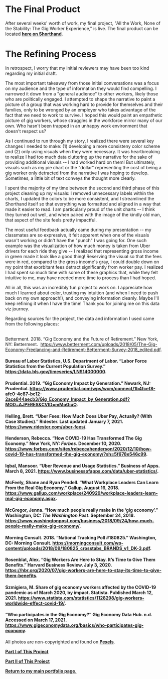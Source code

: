 # The Final Product
<p>After several weeks' worth of work, my final project, "All the Work, None of the Stability: The Gig Worker Experience," is live. The final product can be located <a href="https://carnegiemellon.shorthandstories.com/all-the-work-none-of-the-stability-/index.html"><strong>here on Shorthand</strong></a>.&nbsp;</p>

# The Refining Process
<p>In retrospect, I worry that my initial reviewers may have been too kind regarding my initial draft.&nbsp;</p>
<p>The most important takeaway from those initial conversations was a focus on my audience and the type of information they would find compelling. I narrowed it down from a "general audience" to other workers, likely those who are politically engaged. I attempted to shape the narrative to paint a picture of a group that was working hard to provide for themselves and their families, only to be wronged by an employer who takes advantage of the fact that we need to work to survive. I hoped this would paint an empathetic picture of gig workers, whose struggles in the workforce mirror many of our own. Who hasn't been trapped in an unhappy work environment that doesn't respect us?&nbsp;</p>
<p>As I continued to run through my story, I realized there were several key changes I needed to make: (1) developing a more consisteny color scheme and (2) only using visuals when they were necessary. It was heartbreaking to realize I had too much data cluttering up the narrative for the sake of providing additional visuals -- I had worked hard on them! But ultimately, visuals such as my pie chart or the "dollar" representing the cost of being a gig worker only detracted from the narrative I was hoping to develop. Sometimes, a little bit of text conveys the thought more clearly.&nbsp;</p>
<p>I spent the majority of my time between the second and third phase of this project cleaning up my visuals: I removed unnecessary labels within the charts, I updated the colors to be more consistent, and I streamlined the Shorthand itself so that everything was formatted and aligned in a way that made it easier to read. I am particularly proud of the unit charts -- I think they turned out well, and when paired with the image of the kindly old man, that aspect of the site feels pretty impactful.&nbsp;</p>
<p>The most useful feedback actually came during my presentation -- my classmates are so expressive, it felt apparent when one of the visuals wasn't working or didn't have the "punch" I was going for. One such example was the visualization of how much money is taken from Uber drivers for each ride they give -- I realized that representing gross income in green made it look like a good thing! Reserving the visual so that the fees were in red, compared to the gross income's gray, I could double down on my point that exorbitant fees detract significantly from worker pay. I realized I had spent so much time with some of these graphics that, while they felt intuitive to me, may have needed more time to process than I had hoped.&nbsp;</p>
<p>All in all, this was an incredibly fun project to work on. I appreciate how much I learned about color, trusting my intuition (and when I need to push back on my own approach!), and conveying information cleanly. Maybe I'll keep refining it when I have the time! Thank you for joining me on this data viz journey.&nbsp;</p>
<p>Regarding sources for the project, the data and information I used came from the following places:<br /><br /></p>
<p>Betterment. 2018. &ldquo;Gig Economy and the Future of Retirement.&rdquo; New York, NY: Betterment. &nbsp;<a href="https://www.betterment.com/uploads/2018/05/The-Gig-Economy-Freelancing-and-Retirement-Betterment-Survey-2018_edited.pdf">https://www.betterment.com/uploads/2018/05/The-Gig-Economy-Freelancing-and-Retirement-Betterment-Survey-2018_edited.pdf</a>.</p>
<h4>Bureau of Labor Statistics, U.S. Department of Labor. &ldquo;Labor Force Statistics from the Current Population Survey.&rdquo; <a href="https://data.bls.gov/timeseries/LNS14000000">https://data.bls.gov/timeseries/LNS14000000</a>.</h4>
<h4>Prudential. 2019. &ldquo;Gig Economy Impact by Generation.&rdquo; Newark, NJ: Prudential. <a href="https://www.prudential.com/wps/wcm/connect/1b4fcef8-afc0-4c87-bc12-2ace844aecb3/Gig_Economy_Impact_by_Generation.pdf?MOD=AJPERES&amp;CVID=mMoGiuO">https://www.prudential.com/wps/wcm/connect/1b4fcef8-afc0-4c87-bc12-2ace844aecb3/Gig_Economy_Impact_by_Generation.pdf?MOD=AJPERES&amp;CVID=mMoGiuO</a>.</h4>
<h4>Helling, Brett. &ldquo;Uber Fees: How Much Does Uber Pay, Actually? (With Case Studies).&rdquo; Ridester. Last updated January 7, 2021. <a href="https://www.ridester.com/uber-fees/">https://www.ridester.com/uber-fees/</a>.</h4>
<h4>Henderson, Rebecca. &ldquo;How COVID-19 Has Transformed The Gig Economy.&rdquo; New York, NY: <em>Forbes</em>. December 10, 2020. <a href="https://www.forbes.com/sites/rebeccahenderson/2020/12/10/how-covid-19-has-transformed-the-gig-economy/?sh=5f678e546c99">https://www.forbes.com/sites/rebeccahenderson/2020/12/10/how-covid-19-has-transformed-the-gig-economy/?sh=5f678e546c99</a>.</h4>
<h4>Iqbal, Mansoor. &ldquo;Uber Revenue and Usage Statistics.&rdquo; Business of Apps. March 8, 2021. <a href="https://www.businessofapps.com/data/uber-statistics/">https://www.businessofapps.com/data/uber-statistics/</a>.</h4>
<h4>McFeely, Shane and Ryan Pendell. &ldquo;What Workplace Leaders Can Learn From the Real Gig Economy.&rdquo; Gallup. August 16, 2018. <a href="https://www.gallup.com/workplace/240929/workplace-leaders-learn-real-gig-economy.aspx">https://www.gallup.com/workplace/240929/workplace-leaders-learn-real-gig-economy.aspx</a>.</h4>
<h4>McGregor, Jenna. &ldquo;How much people really make in the &lsquo;gig economy&rsquo;.&rdquo; Washington, DC: <em>The Washington Post</em>. September 24, 2018. <a href="https://www.washingtonpost.com/business/2018/09/24/how-much-people-really-make-gig-economy/">https://www.washingtonpost.com/business/2018/09/24/how-much-people-really-make-gig-economy/</a>.</h4>
<h4>Morning Consult. 2018. &ldquo;National Tracking Poll #180825.&rdquo; Washington, DC: Morning Consult. <a href="https://morningconsult.com/wp-content/uploads/2018/09/180825_crosstabs_BRANDS_v1_DK-3.pdf">https://morningconsult.com/wp-content/uploads/2018/09/180825_crosstabs_BRANDS_v1_DK-3.pdf</a>.</h4>
<h4>Rosenblat, Alex. &ldquo;Gig Workers Are Here to Stay. It&rsquo;s Time to Give Them Benefits.&rdquo; Harvard Business Review. July 3, 2020. <a href="https://hbr.org/2020/07/gig-workers-are-here-to-stay-its-time-to-give-them-benefits">https://hbr.org/2020/07/gig-workers-are-here-to-stay-its-time-to-give-them-benefits</a>.</h4>
<h4>Szmigiera, M. Share of gig economy workers affected by the COVID-19 pandemic as of March 2020, by impact. Statista. Published March 12, 2021. <a href="https://www.statista.com/statistics/1128298/gig-workers-worldwide-effect-covid-19/">https://www.statista.com/statistics/1128298/gig-workers-worldwide-effect-covid-19/</a>.</h4>
<h4>&ldquo;Who participates in the Gig Economy?&rdquo; Gig Economy Data Hub. n.d. Accessed on March 17, 2021. <a href="https://www.gigeconomydata.org/basics/who-participates-gig-economy">https://www.gigeconomydata.org/basics/who-participates-gig-economy</a>.</h4>
<p>All photos are non-copyrighted and found on <a href="https://www.pexels.com/"><strong>Pexels</strong></a>.&nbsp;</p>

<a href="https://nannunz.github.io/TSWD-portfolio/final_project_part_1.html"><b>Part I of This Project</b></a>

<a href="https://nannunz.github.io/TSWD-portfolio/final_project_part_2.html"><b>Part II of This Project</b></a>

<a href="https://nannunz.github.io/TSWD-portfolio"><b>Return to my main portfolio page.</b></a>
